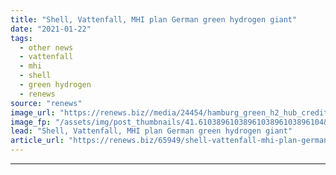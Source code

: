 ```yaml
---
title: "Shell, Vattenfall, MHI plan German green hydrogen giant"
date: "2021-01-22"
tags: 
  - other news
  - vattenfall
  - mhi
  - shell
  - green hydrogen
  - renews
source: "renews"
image_url: "https://renews.biz//media/24454/hamburg_green_h2_hub_credit_mhi.jpeg?mode=crop&width=770&heightratio=0.6103896103896103896103896104&slimmage=true"
image_fp: "/assets/img/post_thumbnails/41.6103896103896103896103896104&slimmage=true"
lead: "Shell, Vattenfall, MHI plan German green hydrogen giant"
article_url: "https://renews.biz/65949/shell-vattenfall-mhi-plan-german-green-hydrogen-giant/"
---
```


---
